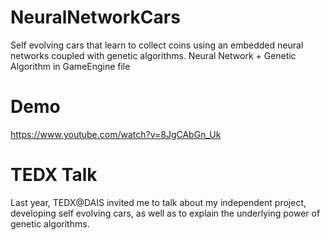 # NeuralNetworkCars
Self evolving cars that learn to collect coins using an embedded neural networks coupled with genetic algorithms.
Neural Network + Genetic Algorithm in GameEngine file

# Demo 
https://www.youtube.com/watch?v=8JgCAbGn_Uk

# TEDX Talk
Last year, TEDX@DAIS invited me to talk about my independent project, developing self evolving cars, as well as to explain the underlying power of genetic algorithms. 


